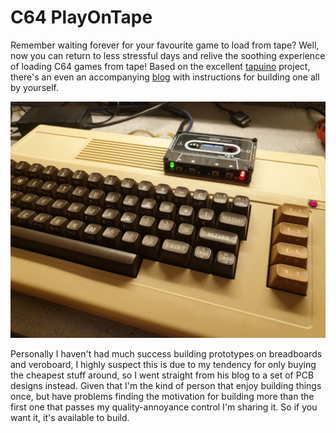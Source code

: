 # C64 PlayOnTape
Remember waiting forever for your favourite game to load from tape? Well, now you can return to less stressful days and relive the soothing experience of loading C64 games from tape! Based on the excellent [tapuino](https://github.com/sweetlilmre/tapuino) project, there's an even an accompanying [blog](http://sweetlilmre.blogspot.com/search/label/Tapuino) with instructions for building one all by yourself.

![Finished unit with C64](https://github.com/tebl/C64-PlayOnTape/raw/main/gallery/2022-04-20%2022.53.43.jpg)

Personally I haven't had much success building prototypes on breadboards and veroboard, I highly suspect this is due to my tendency for only buying the cheapest stuff around, so I went straight from his blog to a set of PCB designs instead. Given that I'm the kind of person that enjoy building things once, but have problems finding the motivation for building more than the first one that passes my quality-annoyance control I'm sharing it. So if you want it, it's available to build.